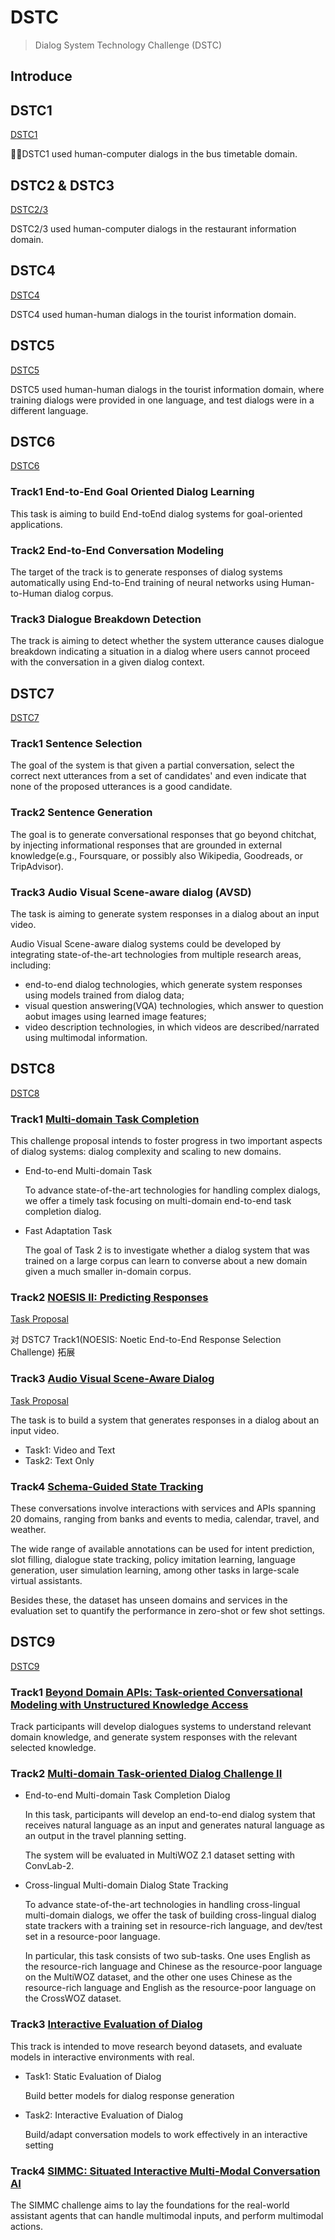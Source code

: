 # DSTC

> Dialog System Technology Challenge (DSTC)



## Introduce

## DSTC1

[DSTC1](https://www.microsoft.com/en-us/research/event/dialog-state-tracking-challenge/#!dstc1-information)

DSTC1 used human-computer dialogs in the bus timetable domain.



## DSTC2 & DSTC3

[DSTC2/3](http://camdial.org/~mh521/dstc/)

DSTC2/3 used human-computer dialogs in the restaurant information domain.



## DSTC4

[DSTC4](http://www.colips.org/workshop/dstc4/)

DSTC4 used human-human dialogs in the tourist information domain.



## DSTC5

[DSTC5](http://workshop.colips.org/dstc5/tasks.html)

DSTC5 used human-human dialogs in the tourist information domain, where training dialogs were provided in one language, and test dialogs were in a different language.



## DSTC6

[DSTC6](http://workshop.colips.org/dstc6)

### Track1 End-to-End Goal Oriented Dialog Learning

This task is aiming to build End-toEnd dialog systems for goal-oriented applications.



### Track2 End-to-End Conversation Modeling

The target of the track is to generate responses of dialog systems automatically using End-to-End training of neural networks using Human-to-Human dialog corpus.



### Track3 Dialogue Breakdown Detection

The track is aiming to detect whether the system utterance causes dialogue breakdown indicating a situation in a dialog where users cannot proceed with the conversation in a given dialog context.



## DSTC7

[DSTC7](http://workshop.colips.org/dstc7/call.html)

### Track1 Sentence Selection

The goal of the system is that given a partial conversation, select the correct next utterances from a set of candidates' and even indicate that none of the proposed utterances is a good candidate.



### Track2 Sentence Generation

The goal is to generate conversational responses that go beyond chitchat, by injecting informational responses that are grounded in external knowledge(e.g., Foursquare, or possibly also Wikipedia, Goodreads, or TripAdvisor).



### Track3  Audio Visual Scene-aware dialog (AVSD)

The task is aiming to generate system responses in a dialog about an input video.

Audio Visual Scene-aware dialog systems could be developed by integrating state-of-the-art technologies from multiple research areas, including: 

- end-to-end dialog technologies, which generate system responses using models trained from dialog data; 
- visual question answering(VQA) technologies, which answer to question aobut images using learned image features; 
- video description technologies, in which videos are described/narrated using multimodal information.



## DSTC8

[DSTC8](https://sites.google.com/dstc.community/dstc8/tracks)

### Track1 [Multi-domain Task Completion](https://www.microsoft.com/en-us/research/project/multi-domain-task-completion-dialog-challenge/)

This challenge proposal intends to foster progress in two important aspects of dialog    systems: dialog complexity and scaling to new domains.

- End-to-end Multi-domain Task

  To advance state-of-the-art technologies for handling complex dialogs, we offer a timely task focusing on multi-domain end-to-end task completion dialog.



- Fast Adaptation Task

  The goal of Task 2 is to investigate whether a dialog system that was trained on a large corpus can learn to converse about a new domain given a much smaller in-domain corpus.



### Track2 [NOESIS II: Predicting Responses](https://github.com/dstc8-track2/NOESIS-II/)

[Task Proposal](https://drive.google.com/file/d/1rCCRsuZ7rq2KGEnT-pBCF6WS47yEsIJA/view)

对 DSTC7 Track1(NOESIS: Noetic End-to-End Response Selection Challenge) 拓展



### Track3 [Audio Visual Scene-Aware Dialog](https://github.com/dialogtekgeek/DSTC8-AVSD)

[Task Proposal](https://drive.google.com/file/d/12h9M7zn-o7jtmHHqHQem66i2UEtS85Op/view)

The task is to build a system that generates responses in a dialog about an input video.

- Task1: Video and Text
- Task2: Text Only



### Track4 [Schema-Guided State Tracking](https://github.com/google-research-datasets/dstc8-schema-guided-dialogue)

These conversations involve interactions with services and APIs spanning 20 domains, ranging from banks and events to media, calendar, travel, and weather.

The wide range of available annotations can be used for intent prediction, slot filling, dialogue state tracking, policy imitation learning, language generation, user simulation learning, among other tasks in large-scale virtual assistants.

Besides these, the dataset has unseen domains and services in the evaluation set to quantify the performance in zero-shot or few shot settings.



## DSTC9

[DSTC9](https://sites.google.com/dstc.community/dstc9/tracks)

### Track1 [Beyond Domain APIs: Task-oriented Conversational Modeling with Unstructured Knowledge Access](https://github.com/alexa/alexa-with-dstc9-track1-dataset)

Track participants will develop dialogues systems to understand relevant domain knowledge, and generate system responses with the relevant selected knowledge.



### Track2 [Multi-domain Task-oriented Dialog Challenge II](https://www.microsoft.com/en-us/research/project/multi-domain-task-completion-dialog-challenge-ii/)

- End-to-end Multi-domain Task Completion Dialog

  In this task, participants will develop an end-to-end dialog system that receives natural language as an input and generates natural language as an output in the travel planning setting.

  The system will be evaluated in MultiWOZ 2.1 dataset setting with ConvLab-2.



- Cross-lingual Multi-domain Dialog State Tracking

  To advance state-of-the-art technologies in handling cross-lingual multi-domain dialogs, we offer the task of building cross-lingual dialog state trackers with a training set in resource-rich language, and dev/test set in a resource-poor language.

  In particular, this task consists of two sub-tasks. One uses English as the resource-rich language and Chinese as the resource-poor language on the MultiWOZ dataset, and the other one uses Chinese as the resource-rich language and English as the resource-poor language on the CrossWOZ dataset.



### Track3 [Interactive Evaluation of Dialog](http://dialog.speech.cs.cmu.edu:8003/)

This track is intended to move research beyond datasets, and evaluate models in interactive environments with real.

- Task1: Static Evaluation of Dialog

  Build better models for dialog response generation

- Task2: Interactive Evaluation of Dialog

  Build/adapt conversation models to work effectively in an interactive setting



### Track4 [SIMMC: Situated Interactive Multi-Modal Conversation AI](https://github.com/facebookresearch/simmc)

The SIMMC challenge aims to lay the foundations for the real-world assistant agents that can handle multimodal inputs, and perform multimodal actions.

